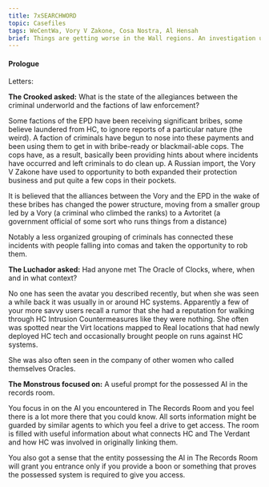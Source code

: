 ```yaml
---
title: 7xSEARCHWORD
topic: Casefiles
tags: WeCentWa, Vory V Zakone, Cosa Nostra, Al Hensah
brief: Things are getting worse in the Wall regions. An investigation uncovers gangsters and gargoyles
---
```


#### Prologue

Letters:

__The Crooked asked:__ What is the state of the allegiances between the criminal underworld and the factions of law enforcement? 

Some factions of the EPD have been receiving significant bribes, some believe laundered from HC, to ignore reports of a particular nature (the weird). A faction of criminals have begun to nose into these payments and been using them to get in with bribe-ready or blackmail-able cops. The cops have, as a result, basically been providing hints about where incidents have occurred and left criminals to do clean up. A Russian import, the Vory V Zakone have used to opportunity to both expanded their protection business and put quite a few cops in their pockets.

It is believed that the alliances between the Vory and the EPD in the wake of these bribes has changed the power structure, moving from a smaller group led by a Vory (a criminal who climbed the ranks) to a Avtoritet (a government official of some sort who runs things from a distance)

Notably a less organized grouping of criminals has connected these incidents with people falling into comas and taken the opportunity to rob them.

__The Luchador asked:__ Had anyone met The Oracle of Clocks, where, when and in what context? 

No one has seen the avatar you described recently, but when she was seen a while back it was usually in or around HC systems. Apparently a few of your more savvy users recall a rumor that she had a reputation for walking through HC Intrusion Countermeasures like they were nothing. She often was spotted near the Virt locations mapped to Real locations that had newly deployed HC tech and occasionally brought people on runs against HC systems. 

She was also often seen in the company of other women who called themselves Oracles. 

__The Monstrous focused on:__ A useful prompt for the possessed AI in the records room.

You focus in on the AI you encountered in The Records Room and you feel there is a lot more there that you could know. All sorts information might be guarded by similar agents to which you feel a drive to get access. The room is filled with useful information about what connects HC and The Verdant and how HC was involved in originally linking them. 

You also got a sense that the entity possessing the AI in The Records Room will grant you entrance only if you provide a boon or something that proves the possessed system is required to give you access. 